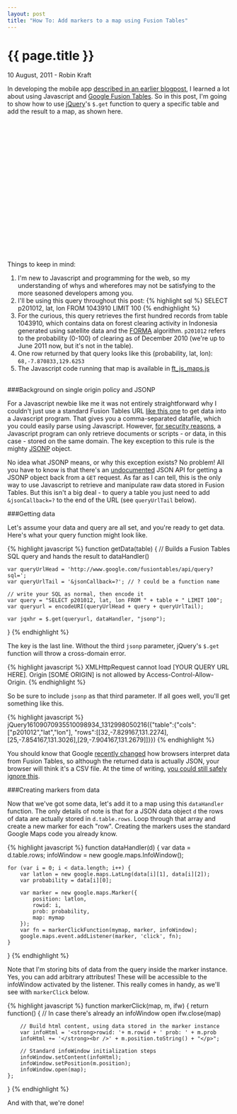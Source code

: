 ```yaml
---
layout: post
title: "How To: Add markers to a map using Fusion Tables"
---
```


{{ page.title }}
================


<p class="meta">10 August, 2011 - Robin Kraft</p>

In developing the mobile app [described in an earlier blogpost](http://www.reddmetrics.com/2011/07/13/forest-monitoring-app.html), I learned a lot about using Javascript and [Google Fusion Tables](http://www.google.com/fusiontables). So in this post, I'm going to show how to use [jQuery](http://www.jquery.com)'s <code>$.get</code> function to query a specific table and add the result to a map, as shown here.

<div id="map_canvas" style="height: 300px;">
    <!-- map loads here... -->
</div>
<script src="http://www.google.com/jsapi?key=ABQIAAAAahcO7noe62FuOIQacCQQ7RTHkUDJMJAZieEeKAqNDtpKxMhoFxQsdtJdv3FJ1dT3WugUNJb7xD-jsQ" type="text/javascript"></script>
<script type="text/javascript">
    google.load("maps", "3", {'other_params':'sensor=true'});
    google.load("jquery", "1.6.1");
</script>
<script type="text/javascript" src="../../../../js/ft_js_maps.js"></script>
<script>demoinit()</script>

Things to keep in mind:
<ol>
<li>I'm new to Javascript and programming for the web, so my understanding of whys and wherefores may not be satisfying to the more seasoned developers among you.</li>
<li>I'll be using this query throughout this post:
{% highlight sql %}
SELECT p201012, lat, lon FROM 1043910 LIMIT 100
{% endhighlight %}</li>
<li>For the curious, this query retrieves the first hundred records from table 1043910, which contains data on forest clearing activity in Indonesia generated using satellite data and the <a href="http://www.cgdev.org/forma">FORMA</a> algorithm. <code>p201012</code> refers to the probability (0-100) of clearing as of December 2010 (we're up to June 2011 now, but it's not in the table).</li>
<li>One row returned by that query looks like this (probability, lat, lon):
<code>68,-7.870833,129.6253</code></li>
<li>The Javascript code running that map is available in <a href="../../../../js/ft_js_maps.js">ft_js_maps.js</a></li>
</ol>
<br />
###Background on single origin policy and JSONP

For a Javascript newbie like me it was not entirely straightforward why I couldn't just use a standard Fusion Tables URL [like this one](http://www.google.com/fusiontables/api/query?sql=SELECT%20p201012,%20lat,%20lon%20FROM%201043910%20LIMIT%20100) to get data into a Javascript program. That gives you a comma-separated datafile, which you could easily parse using Javascript. However, [for security reasons](http://en.wikipedia.org/wiki/Same_origin_policy), a Javascript program can only retrieve documents or scripts - or data, in this case - stored on the same domain. The key exception to this rule is the mighty [JSONP](http://en.wikipedia.org/wiki/JSONP) object.

No idea what JSONP means, or why this exception exists? No problem! All you have to know is that there's an [undocumented](https://groups.google.com/forum/#!topic/fusion-tables-users-group/TGDzExKymoI/discussion
) JSON API for getting a JSONP object back from a <code>GET</code> request. As far as I can tell, this is the only way to use Javascript to retrieve and manipulate raw data stored in Fusion Tables. But this isn't a big deal - to query a table you just need to add <code>&jsonCallback=?</code> to the end of the URL (see <code>queryUrlTail</code> below).

###Getting data

Let's assume your data and query are all set, and you're ready to get data. Here's what your query function might look like.

{% highlight javascript %}
function getData(table) {
    // Builds a Fusion Tables SQL query and hands the result to dataHandler()

    var queryUrlHead = 'http://www.google.com/fusiontables/api/query?sql=';
    var queryUrlTail = '&jsonCallback=?'; // ? could be a function name
    
    // write your SQL as normal, then encode it
    var query = "SELECT p201012, lat, lon FROM " + table + " LIMIT 100";
    var queryurl = encodeURI(queryUrlHead + query + queryUrlTail);

    var jqxhr = $.get(queryurl, dataHandler, "jsonp");
}
{% endhighlight %}

The key is the last line. Without the third <code>jsonp</code> parameter, jQuery's <code>$.get</code> function will throw a cross-domain error.

{% highlight javascript %}
XMLHttpRequest cannot load [YOUR QUERY URL HERE]. Origin [SOME ORIGIN] is not
allowed by Access-Control-Allow-Origin.
{% endhighlight %}

So be sure to include <code>jsonp</code> as that third parameter. If all goes well, you'll get something like this.

{% highlight javascript %}
jQuery16109070935510098934_1312998050216({"table":{"cols":["p201012","lat","lon"],
"rows":[[32,-7.829167,131.2274],[25,-7.854167,131.3026],[29,-7.904167,131.2679]]}})
{% endhighlight %}

You should know that Google [recently changed](http://groups.google.com/group/fusion-tables-users-group/browse_thread/thread/b909820434b5c191) how browsers interpret data from Fusion Tables, so although the returned data is actually JSON, your browser will think it's a CSV file. At the time of writing, [you could still safely ignore this](http://code.google.com/p/fusion-tables/issues/detail?id=118#c12).

###Creating markers from data

Now that we've got some data, let's add it to a map using this <code>dataHandler</code> function. The only details of note is that for a JSON data object <code>d</code> the rows of data are actually stored in <code>d.table.rows</code>. Loop through that array and create a new marker for each "row". Creating the markers uses the standard Google Maps code you already know.

{% highlight javascript %}
function dataHandler(d) {
    var data = d.table.rows;
    infoWindow = new google.maps.InfoWindow();
    
    for (var i = 0; i < data.length; i++) {
        var latlon = new google.maps.LatLng(data[i][1], data[i][2]);
        var probability = data[i][0];

        var marker = new google.maps.Marker({
            position: latlon,
            rowid: i,
            prob: probability,
            map: mymap
        });
        var fn = markerClickFunction(mymap, marker, infoWindow);
        google.maps.event.addListener(marker, 'click', fn);
    }
}
{% endhighlight %}

Note that I'm storing bits of data from the query inside the marker instance. Yes, you can add arbitrary attributes! These will be accessible to the infoWindow activated by the listener. This really comes in handy, as we'll see with <code>markerClick</code> below.

{% highlight javascript %}
function markerClick(map, m, ifw) {
    return function() {
        // In case there's already an infoWindow open
        ifw.close(map)
        
        // Build html content, using data stored in the marker instance
        var infoHtml = '<strong>rowid: '+ m.rowid + ' prob: ' + m.prob
        infoHtml += '</strong><br />' + m.position.toString() + "</p>";

        // Standard infoWindow initialization steps
        infoWindow.setContent(infoHtml);
        infoWindow.setPosition(m.position);
        infoWindow.open(map);
    };
}
{% endhighlight %}

And with that, we're done!